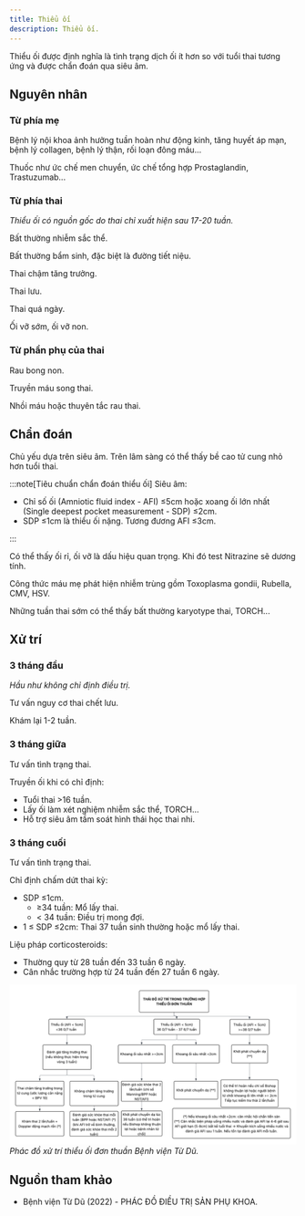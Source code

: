 ```yaml
---
title: Thiểu ối
description: Thiểu ối.
---
```


Thiểu ối được định nghĩa là tình trạng dịch ối ít hơn so với tuổi thai tương ứng và được chẩn đoán qua siêu âm.

## Nguyên nhân

### Từ phía mẹ

Bệnh lý nội khoa ảnh hưởng tuần hoàn như động kinh, tăng huyết áp mạn, bệnh lý collagen, bệnh lý thận, rối loạn đông máu...

Thuốc như ức chế men chuyển, ức chế tổng hợp Prostaglandin, Trastuzumab...

### Từ phía thai

_Thiểu ối có nguồn gốc do thai chỉ xuất hiện sau 17-20 tuần._

Bất thường nhiễm sắc thể.

Bất thường bẩm sinh, đặc biệt là đường tiết niệu.

Thai chậm tăng trưởng.

Thai lưu.

Thai quá ngày.

Ối vỡ sớm, ối vỡ non.

### Từ phần phụ của thai

Rau bong non.

Truyền máu song thai.

Nhồi máu hoặc thuyên tắc rau thai.

## Chẩn đoán

Chủ yếu dựa trên siêu âm. Trên lâm sàng có thể thấy bề cao tử cung nhỏ hơn tuổi thai.

:::note[Tiêu chuẩn chẩn đoán thiểu ối]
Siêu âm:

- Chỉ số ối (Amniotic fluid index - AFI) ≤5cm hoặc xoang ối lớn nhất (Single deepest pocket measurement - SDP) ≤2cm.
- SDP ≤1cm là thiểu ối nặng. Tương đương AFI ≤3cm.

:::

Có thể thấy ối rỉ, ối vỡ là dấu hiệu quan trọng. Khi đó test Nitrazine sẽ dương tính.

Công thức máu mẹ phát hiện nhiễm trùng gồm Toxoplasma gondii, Rubella, CMV, HSV.

Những tuần thai sớm có thể thấy bất thường karyotype thai, TORCH...

## Xử trí

### 3 tháng đầu

_Hầu như không chỉ định điều trị._

Tư vấn nguy cơ thai chết lưu.

Khám lại 1-2 tuần.

### 3 tháng giữa

Tư vấn tình trạng thai.

Truyền ối khi có chỉ định:

- Tuổi thai >16 tuần.
- Lấy ối làm xét nghiệm nhiễm sắc thể, TORCH...
- Hỗ trợ siêu âm tầm soát hình thái học thai nhi.

### 3 tháng cuối

Tư vấn tình trạng thai.

Chỉ định chấm dứt thai kỳ:

- SDP ≤1cm.
  - ≥34 tuần: Mổ lấy thai.
  - &lt; 34 tuần: Điều trị mong đợi.
- 1 ≤ SDP ≤2cm: Thai 37 tuần sinh thường hoặc mổ lấy thai.

Liệu pháp corticosteroids:

- Thường quy từ 28 tuần đến 33 tuần 6 ngày.
- Cân nhắc trường hợp từ 24 tuần đến 27 tuần 6 ngày.

![Phác đồ xử trí thiểu ối đơn thuần bệnh viện Từ Dũ](../../../../assets/san-khoa/thieu-oi/phac-do-xu-tri-thieu-oi-don-thuan.png)
_Phác đồ xử trí thiểu ối đơn thuần Bệnh viện Từ Dũ._

## Nguồn tham khảo

- Bệnh viện Từ Dũ (2022) - PHÁC ĐỒ ĐIỀU TRỊ SẢN PHỤ KHOA.
